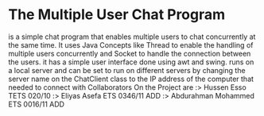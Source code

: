 # The Multiple User Chat Program
is a simple chat program that enables multiple users to chat concurrently at the same time.
It uses Java Concepts like Thread to enable the handling of multiple users concurrently and Socket to handle the connection 
between the users. it has a simple user interface done using awt and swing. runs on a local server and can be set to run on different
servers by changing the server name on the ChatClient class to the IP address of the computer that needed to connect with
Collaborators On the Project are :> Hussen Esso              TETS 020/10
                                 :> Eliyas Asefa            ETS 0346/11        ADD
                                 :> Abdurahman Mohammed     ETS 0016/11        ADD 
